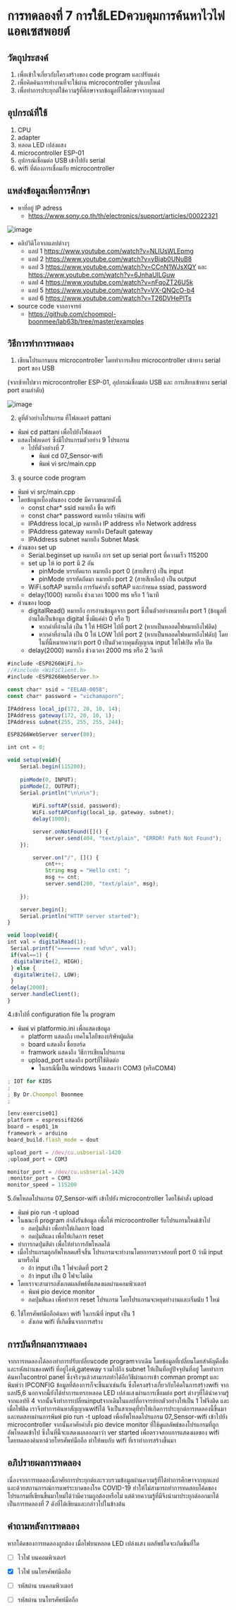 # การทดลองที่ 7 การใช้LEDควบคุมการค้นหาไวไฟแอคเซสพอยต์

## วัตถุประสงค์
1. เพื่อเข้าใจเกี่ยวกับโครงสร้างของ code program และปรับแต่ง
3. เพื่อคิดค้นการทำงานที่จะใช้ผ่าน microcontroller รูปแบบใหม่
4. เพื่อทำการประยุกต์ใช้ความรู้ที่ศึกษาจากข้อมูลที่ได้ศึกษาจากทุกแลป

## อุปกรณ์ที่ใช้
1. CPU
2. adapter
3. หลอด LED เปล่งแสง
4. microcontroller ESP-01
5. อุปกรณ์เชื่อมต่อ USB เข้าไปยัง serial
6. wifi ที่ต้องการเชื่อมกับ microcontroller

## แหล่งข้อมูลเพื่อการศึกษา
- หาที่อยู่ IP adress 
  - https://www.sony.co.th/th/electronics/support/articles/00022321

![image](https://user-images.githubusercontent.com/80879966/112862419-f0621a80-90df-11eb-8075-2d66230fb73b.jpg)

- คลิปวิดิโอจากแลปต่างๆ
  - แลป 1 https://www.youtube.com/watch?v=NLIUsWLEpmg
  - แลป 2 https://www.youtube.com/watch?v=yBjab0UNuB8
  - แลป 3 https://www.youtube.com/watch?v=CCnN1WJsXQY และ https://www.youtube.com/watch?v=6JnhaUILGuw
  - แลป 4 https://www.youtube.com/watch?v=nFqoZT26U5k
  - แลป 5 https://www.youtube.com/watch?v=VX-QNQcO-b4
  - แลป 6 https://www.youtube.com/watch?v=T26DVHePlTs
- source code จากอาจารย์
  - https://github.com/choompol-boonmee/lab63b/tree/master/examples

## วิธีการทำการทดลอง
1. เขียนโปรแกรมบน microcontroller โดยทำการเสียบ microcontroller เข้าทาง serial port ของ USB 

(จากซ้ายไปขวา microcontroller ESP-01, อุปกรณ์เชื่อมต่อ USB และ การเสียบเข้าทาง serial port ตามลำดับ)

![image](https://user-images.githubusercontent.com/80879966/112019858-6dcadf80-8b62-11eb-8370-cc9b002280f5.jpg)

2. ดูที่ตัวอย่างโปรแกรม ที่โฟลเดอร์ pattani
- พิมพ์ cd pattani เพื่อไปยังโฟลเดอร์
- แสดงโฟลเดอร์ ซึ่งมีโปรแกรมตัวอย่าง 9 โปรแกรม
  - ไปที่ตัวอย่างที่ 7
    - พิมพ์ cd 07_Sensor-wifi
    - พิมพ์ vi src/main.cpp

3. ดู source code program 
- พิมพ์ vi src/main.cpp
- โดยข้อมูลเบื้องต้นของ code มีความหมายดังนี้
  - const char* ssid หมายถึง ชื่อ wifi
  - const char* password หมายถึง รหัสผ่าน wifi
  - IPAddress local_ip หมายถึง IP address หรือ Network address
  - IPAddress gateway หมายถึง Default gateway
  - IPAddress subnet หมายถึง Subnet Mask
 - ส่วนของ set up
   - Serial.beginset up หมายถึง การ set up serial port ที่ความเร็ว 115200
   - set up ให้ io port มี 2 อัน
      - pinMode บรรทัดแรก หมายถึง port 0 (สายสีขาว) เป็น input
      - pinMode บรรทัดถัดมา หมายถึง port 2 (สายสีเหลือง) เป็น output
   - WiFi.softAP หมายถึง การรันคำสั่ง softAP และกำหนด ssiad, password
   - delay(1000) หมายถึง ช่วงเวลา 1000 ms หรือ 1 วินาที
 - ส่วนของ loop
   - digitalRead() หมายถึง การอ่านข้อมูลจาก port ซึ่งในตัวอย่างหมายถึง port 1 (ข้อมูลที่อ่านได้เป็นข้อมูล digital ซึ่งมีแค่ค่า 0 หรือ 1)
      - หากค่าที่อ่านได้ เป็น 1 ให้ HIGH ไปที่ port 2 (หากเป็นหลอดไฟหมายถึงไฟติด)
      - หากค่าที่อ่านได้ เป็น 0 ให้ LOW ไปที่ port 2 (หากเป็นหลอดไฟหมายถึงไฟดับ)
    โดยในที่นี้หมายความว่า port 0 เป็นตัวควบคุมสัญญาณ input ให้ไฟเปิด หรือ ปิด
   - delay(2000) หมายถึง ช่วงเวลา 2000 ms หรือ 2 วินาที
    
```javascript
#include <ESP8266WiFi.h>
//#include <WiFiClient.h>
#include <ESP8266WebServer.h>

const char* ssid = "EELAB-0058";
const char* password = "vichamaporn";

IPAddress local_ip(172, 20, 10, 14);
IPAddress gateway(172, 20, 10, 1);
IPAddress subnet(255, 255, 255, 244);

ESP8266WebServer server(80);

int cnt = 0;

void setup(void){
	Serial.begin(115200);
	
	pinMode(0, INPUT);
 	pinMode(2, OUTPUT);
 	Serial.println("\n\n\n");
	
		WiFi.softAP(ssid, password);
		WiFi.softAPConfig(local_ip, gateway, subnet);
		delay(1000);

		server.onNotFound([]() {
			server.send(404, "text/plain", "ERROR! Path Not Found");
	});

		server.on("/", []() {
			cnt++;
			String msg = "Hello cnt: ";
			msg += cnt;
			server.send(200, "text/plain", msg);
	
	});

	server.begin();
	Serial.println("HTTP server started");
}

void loop(void){
int val = digitalRead(1);
 Serial.printf("======= read %d\n", val);
 if(val==1) {
  digitalWrite(2, HIGH);
 } else {
  digitalWrite(2, LOW);
 }
 delay(2000);
 server.handleClient();
}
```

4.เข้าไปที่ configuration file ใน program
- พิมพ์ vi platformio.ini เพื่อแสดงข้อมูล
  - platform แสดงถึง เทคโนโลยีของบริษัทผู้ผลิต
  - board แสดงถึง ชื่อบอร์ด
  - framwork แสดงถึง วิธีการเขียนโปรแกรม
  - upload_port แสดงถึง portที่ใช้ติดต่อ 
    - ในกรณีนี้เป็น windows จึงแสดงว่า COM3 (หรือCOM4)

```javascript
; IOT for KIDS
;
; By Dr.Choompol Boonmee
; 

[env:exercise01]
platform = espressif8266
board = esp01_1m
framework = arduino
board_build.flash_mode = dout

upload_port = /dev/cu.usbserial-1420
;upload_port = COM3

monitor_port = /dev/cu.usbserial-1420
;monitor_port = COM3
monitor_speed = 115200
```

5.อัพโหลดโปรแกรม 07_Sensor-wifi เข้าไปยัง microcontroller โดยใช้คำสั่ง upload
- พิมพ์ pio run -t upload
- ในขณะที่ program กำลังรันข้อมูล เพื่อให้ microcontroller รับโปรแกรมใหม่เข้าไป
  - กดปุ่มสีดำ เพื่อทำให้เกิดการ load 
  - กดปุ่มสีแดง เพื่อให้เกิดการ reset
 - ทำการกดปุ่มสีดำ เพื่อให้ทำการอัพโหลดได้
 - เมื่อโปรแกรมถูกอัพโหลดเสร็จสิ้น โปรแกรมจะทำงานโดยการตรวจสอบที่ port 0 ว่ามี input มาหรือไม่
    - ถ้า input เป็น 1 ไฟจะติดที่ port 2
    - ถ้า input เป็น 0 ไฟจะไม่ติด
- โดยเราจะสามารถสังเกตผลลัพธ์ที่แสดงผลผ่านคอมพิวเตอร์
  - พิมพ์ pio device monitor
   - กดปุ่มสีแดง เพื่อทำการ reset โปรแกรม  โดยโปรแกรมจะหยุดทำงานและเริ่มนับ 1 ใหม่
 
6. ใช้โทรศัพท์มือถือค้นหา wifi ในกรณีที่ input เป็น 1
   - สังเกต wifi ที่เกิดขึ้นจากการสร้าง

## การบันทึกผลการทดลอง 
  จากการทดลองได้ลองทำการปรับเปลี่ยนcode programจากเดิม โดยข้อมูลที่เปลี่ยนโดยสำคัญคือชื่อและรหัสผ่านของwifi ที่อยู่ไอพี,gateway รวมไปถึง subnet ให้เป็นที่อยู่ปัจจุบันที่อยู่ โดยทำการค้นหาในcontrol panel ซึ่งจริงๆแล้วสามารถทำได้อีกวิธีผ่านการเข้า comman prompt และพิมพ์ว่า IPCONFIG ข้อมูลที่ต้องการก็จะขึ้นมาเช่นกัน ซึ่งโครงสร้างเกี่ยวกับโค้ดในการสร้างwifi จากแลป5,6 นอกจากนี้ยังได้ทำการแทรกหลอด LED เปล่งแสงผ่านการเชื่อมต่อ port ต่างๆที่ได้นำความรู้จากแลปที 4 จากนั้นจึงทำการเปลี่ยนinputจากเดิมในแลปที่อาจารย์ยกตัวอย่างให้เป็น 1 ไฟจึงติด และเมื่อไฟติด เราจึงทำการค้นหาสัญญาณwifiได้ จึงเป็นสาเหตุที่ทำให้เกิดการประยุกต์การทดลองนี้ขึ้นมาและทดสอบผ่านการพิมพ์ pio run -t upload เพื่ออัพโหลดโปรแกรม 07_Sensor-wifi เข้าไปยัง microcontroller จากนั้นอาศัยคำสั่ง pio device monitor ที่ใช้ดูผลลัพธ์ของโปรแกรมที่ถูกอัพโหลดเข้าไป 
ซึ่งในที่นี้จะแสดงผลออกมาว่า ver started เพื่อตรวจสอบการแสดงผลของ wifi โดยทดลองค้นหาด้วยโทรศัพท์มือถือ ทำให้พบกับ wifi ที่เราทำการสร้างขึ้นมา

## อภิปรายผลการทดลอง 
  เนื่องจากการทดลองนี้อาศัยการประยุกต์และรวบรวมข้อมูลผ่านความรู้ที่ได้ทำการศึกษาจากทุกแลป และด้วยสถานการณ์การแพร่ระบาดของโรค COVID-19 ทำให้ไม่สามารถทำการทดสอบโค้ดของโปรแกรมที่เขียนขึ้นมาใหม่ได้ว่ามีความถูกต้องหรือไม่ แต่ด้วยความรู้ที่มีจึงนำมาประยุกต์ออกมาได้เป็นการทดลองที่ 7 ดังที่ได้เขียนและกล่าวไปในข้างต้น 

## คำถามหลังการทดลอง 
หากโค้ดของการทดลองถูกต้อง เมื่อไฟบนหลอด LED เปล่งแสง ผลลัพธ์ใดจะเกิดขึ้นที่ใด
- [ ] ไวไฟ บนคอมพิวเตอร์
- [x] ไวไฟ บนโทรศัพท์มือถือ
- [ ] รหัสผ่าน บนคอมพิวเตอร์
- [ ] รหัสผ่าน บนโทรศัพท์มือถือ

